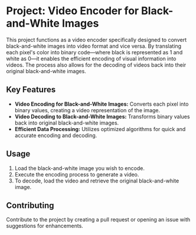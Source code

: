 # Project: Video Encoder for Black-and-White Images

This project functions as a video encoder specifically designed to convert black-and-white images into video format and vice versa. By translating each pixel's color into binary code—where black is represented as 1 and white as 0—it enables the efficient encoding of visual information into videos. The process also allows for the decoding of videos back into their original black-and-white images.

## Key Features
- **Video Encoding for Black-and-White Images:** Converts each pixel into binary values, creating a video representation of the image.
- **Video Decoding to Black-and-White Images:** Transforms binary values back into original black-and-white images.
- **Efficient Data Processing:** Utilizes optimized algorithms for quick and accurate encoding and decoding.

## Usage
1. Load the black-and-white image you wish to encode.
2. Execute the encoding process to generate a video.
3. To decode, load the video and retrieve the original black-and-white image.

## Contributing
Contribute to the project by creating a pull request or opening an issue with suggestions for enhancements.
